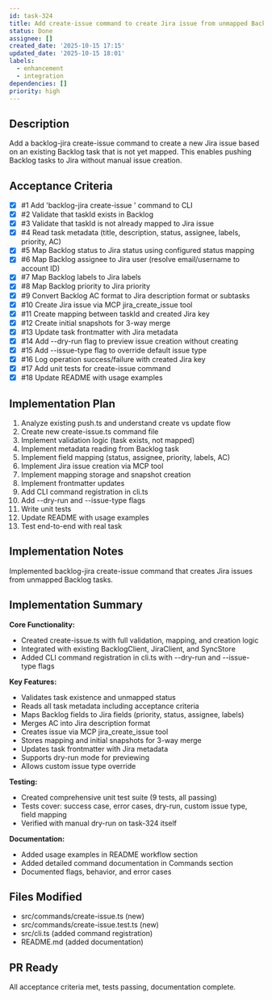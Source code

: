 ```yaml
---
id: task-324
title: Add create-issue command to create Jira issue from unmapped Backlog task
status: Done
assignee: []
created_date: '2025-10-15 17:15'
updated_date: '2025-10-15 18:01'
labels:
  - enhancement
  - integration
dependencies: []
priority: high
---
```


## Description

<!-- SECTION:DESCRIPTION:BEGIN -->
Add a backlog-jira create-issue <taskId> command to create a new Jira issue based on an existing Backlog task that is not yet mapped. This enables pushing Backlog tasks to Jira without manual issue creation.
<!-- SECTION:DESCRIPTION:END -->

## Acceptance Criteria
<!-- AC:BEGIN -->
- [x] #1 Add 'backlog-jira create-issue <taskId>' command to CLI
- [x] #2 Validate that taskId exists in Backlog
- [x] #3 Validate that taskId is not already mapped to Jira issue
- [x] #4 Read task metadata (title, description, status, assignee, labels, priority, AC)
- [x] #5 Map Backlog status to Jira status using configured status mapping
- [x] #6 Map Backlog assignee to Jira user (resolve email/username to account ID)
- [x] #7 Map Backlog labels to Jira labels
- [x] #8 Map Backlog priority to Jira priority
- [x] #9 Convert Backlog AC format to Jira description format or subtasks
- [x] #10 Create Jira issue via MCP jira_create_issue tool
- [x] #11 Create mapping between taskId and created Jira key
- [x] #12 Create initial snapshots for 3-way merge
- [x] #13 Update task frontmatter with Jira metadata
- [x] #14 Add --dry-run flag to preview issue creation without creating
- [x] #15 Add --issue-type <type> flag to override default issue type
- [x] #16 Log operation success/failure with created Jira key
- [x] #17 Add unit tests for create-issue command
- [x] #18 Update README with usage examples
<!-- AC:END -->

## Implementation Plan

<!-- SECTION:PLAN:BEGIN -->
1. Analyze existing push.ts and understand create vs update flow
2. Create new create-issue.ts command file
3. Implement validation logic (task exists, not mapped)
4. Implement metadata reading from Backlog task
5. Implement field mapping (status, assignee, priority, labels, AC)
6. Implement Jira issue creation via MCP tool
7. Implement mapping storage and snapshot creation
8. Implement frontmatter updates
9. Add CLI command registration in cli.ts
10. Add --dry-run and --issue-type flags
11. Write unit tests
12. Update README with usage examples
13. Test end-to-end with real task
<!-- SECTION:PLAN:END -->

## Implementation Notes

<!-- SECTION:NOTES:BEGIN -->
Implemented backlog-jira create-issue command that creates Jira issues from unmapped Backlog tasks.

## Implementation Summary

**Core Functionality:**
- Created create-issue.ts with full validation, mapping, and creation logic
- Integrated with existing BacklogClient, JiraClient, and SyncStore
- Added CLI command registration in cli.ts with --dry-run and --issue-type flags

**Key Features:**
- Validates task existence and unmapped status
- Reads all task metadata including acceptance criteria
- Maps Backlog fields to Jira fields (priority, status, assignee, labels)
- Merges AC into Jira description format
- Creates issue via MCP jira_create_issue tool
- Stores mapping and initial snapshots for 3-way merge
- Updates task frontmatter with Jira metadata
- Supports dry-run mode for previewing
- Allows custom issue type override

**Testing:**
- Created comprehensive unit test suite (9 tests, all passing)
- Tests cover: success case, error cases, dry-run, custom issue type, field mapping
- Verified with manual dry-run on task-324 itself

**Documentation:**
- Added usage examples in README workflow section
- Added detailed command documentation in Commands section
- Documented flags, behavior, and error cases

## Files Modified
- src/commands/create-issue.ts (new)
- src/commands/create-issue.test.ts (new)
- src/cli.ts (added command registration)
- README.md (added documentation)

## PR Ready
All acceptance criteria met, tests passing, documentation complete.
<!-- SECTION:NOTES:END -->

